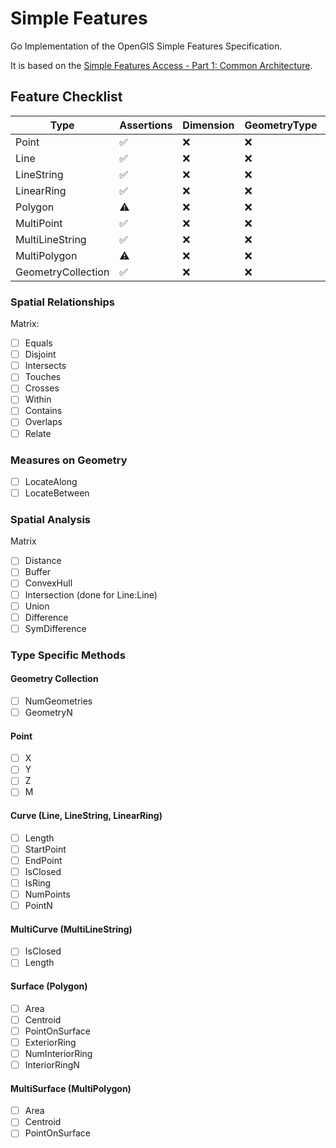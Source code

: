# Simple Features

Go Implementation of the OpenGIS Simple Features Specification.

It is based on the [Simple Features Access - Part 1: Common
Architecture](http://www.opengeospatial.org/standards/sfa).

## Feature Checklist

| Type               | Assertions | Dimension | GeometryType | SRID | Envelope | AsText | AsBinary | IsEmpty | IsSimple | Is3D | IsMeasured | Boundary |
| ---                | ---        | ---       | ---          | ---  | ---      | ---    | ---      | ---     | ---      | ---  | ---        | ---      |
| Point              | ✅         | ❌        | ❌           | ❌   | ❌       | ✅     | ❌       | ❌      | ❌       | ❌   | ❌         | ❌       |
| Line               | ✅         | ❌        | ❌           | ❌   | ❌       | ✅     | ❌       | ❌      | ❌       | ❌   | ❌         | ❌       |
| LineString         | ✅         | ❌        | ❌           | ❌   | ❌       | ✅     | ❌       | ❌      | ❌       | ❌   | ❌         | ❌       |
| LinearRing         | ✅         | ❌        | ❌           | ❌   | ❌       | ✅     | ❌       | ❌      | ❌       | ❌   | ❌         | ❌       |
| Polygon            | ⚠️          | ❌        | ❌           | ❌   | ❌       | ✅     | ❌       | ❌      | ❌       | ❌   | ❌         | ❌       |
| MultiPoint         | ✅         | ❌        | ❌           | ❌   | ❌       | ✅     | ❌       | ❌      | ❌       | ❌   | ❌         | ❌       |
| MultiLineString    | ✅         | ❌        | ❌           | ❌   | ❌       | ✅     | ❌       | ❌      | ❌       | ❌   | ❌         | ❌       |
| MultiPolygon       | ⚠️          | ❌        | ❌           | ❌   | ❌       | ✅     | ❌       | ❌      | ❌       | ❌   | ❌         | ❌       |
| GeometryCollection | ✅         | ❌        | ❌           | ❌   | ❌       | ✅     | ❌       | ❌      | ❌       | ❌   | ❌         | ❌       |
                                 
### Spatial Relationships

Matrix:

- [ ] Equals
- [ ] Disjoint
- [ ] Intersects
- [ ] Touches
- [ ] Crosses
- [ ] Within
- [ ] Contains
- [ ] Overlaps
- [ ] Relate

### Measures on Geometry

- [ ] LocateAlong
- [ ] LocateBetween

### Spatial Analysis

Matrix

- [ ] Distance
- [ ] Buffer
- [ ] ConvexHull
- [ ] Intersection (done for Line:Line)
- [ ] Union
- [ ] Difference
- [ ] SymDifference

### Type Specific Methods

#### Geometry Collection

- [ ] NumGeometries
- [ ] GeometryN

#### Point

- [ ] X
- [ ] Y
- [ ] Z
- [ ] M

#### Curve (Line, LineString, LinearRing)

- [ ] Length
- [ ] StartPoint
- [ ] EndPoint
- [ ] IsClosed
- [ ] IsRing
- [ ] NumPoints
- [ ] PointN

#### MultiCurve (MultiLineString)

- [ ] IsClosed
- [ ] Length

#### Surface (Polygon)

- [ ] Area
- [ ] Centroid
- [ ] PointOnSurface
- [ ] ExteriorRing
- [ ] NumInteriorRing
- [ ] InteriorRingN

#### MultiSurface (MultiPolygon)

- [ ] Area
- [ ] Centroid
- [ ] PointOnSurface

